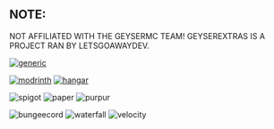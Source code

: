 ## NOTE:
NOT AFFILIATED WITH THE GEYSERMC TEAM! GEYSEREXTRAS IS A PROJECT RAN BY LETSGOAWAYDEV.

[![generic](https://cdn.jsdelivr.net/npm/@intergrav/devins-badges@3/assets/compact/documentation/generic_vector.svg)](https://github.com/GeyserExtras/GeyserExtras/wiki)

[![modrinth](https://cdn.jsdelivr.net/npm/@intergrav/devins-badges@3/assets/compact/available/modrinth_vector.svg)](https://modrinth.com/plugin/geyserextras) 
[![hangar](https://cdn.jsdelivr.net/npm/@intergrav/devins-badges@3/assets/compact/available/hangar_vector.svg)](https://hangar.papermc.io/GeyserExtras/GeyserExtras)

![spigot](https://cdn.jsdelivr.net/npm/@intergrav/devins-badges@3/assets/compact/supported/spigot_vector.svg)
![paper](https://cdn.jsdelivr.net/npm/@intergrav/devins-badges@3/assets/compact/supported/paper_vector.svg)
![purpur](https://cdn.jsdelivr.net/npm/@intergrav/devins-badges@3/assets/compact/supported/purpur_vector.svg)

![bungeecord](https://cdn.jsdelivr.net/npm/@intergrav/devins-badges@3/assets/compact/supported/bungeecord_vector.svg)
![waterfall](https://cdn.jsdelivr.net/npm/@intergrav/devins-badges@3/assets/compact/supported/waterfall_vector.svg)
![velocity](https://cdn.jsdelivr.net/npm/@intergrav/devins-badges@3/assets/compact/supported/velocity_vector.svg)
